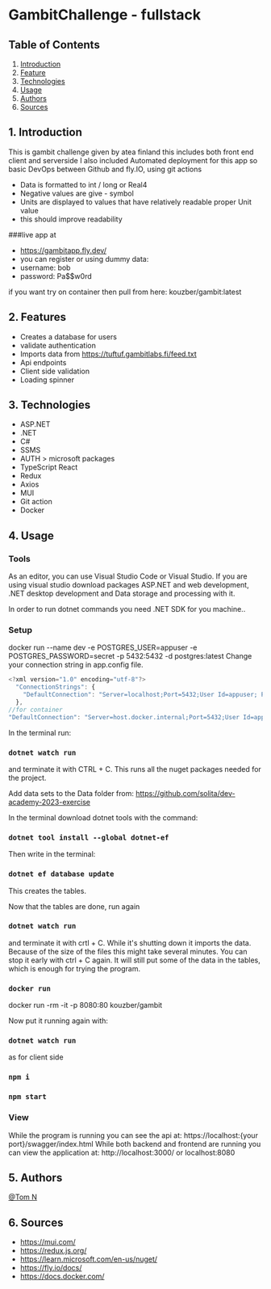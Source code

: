 ﻿# GambitChallenge - fullstack
## Table of Contents
1. [Introduction](#intro)
2. [Feature](#feats)
3. [Technologies](#tech)
4. [Usage](#use)
5. [Authors](#aut)
6. [Sources](#sou)

## 1. Introduction
This is gambit challenge given by atea finland
this includes both front end client and serverside
I also included Automated deployment for this app so basic DevOps
between Github and fly.IO, using git actions

* Data is formatted to int / long or Real4
* Negative values are give - symbol
* Units are displayed to values that have relatively readable proper Unit value
* this should improve readability

###live app at
* https://gambitapp.fly.dev/
* you can register or using dummy data:
* username: bob
* password: Pa$$w0rd


if you want try on container then pull from here: kouzber/gambit:latest
## 2. Features
* Creates a database for users
* validate authentication
* Imports data from https://tuftuf.gambitlabs.fi/feed.txt
* Api endpoints
* Client side validation
* Loading spinner

## 3. Technologies
* ASP.NET
* .NET
* C#
* SSMS
* AUTH > microsoft packages
* TypeScript React
* Redux
* Axios
* MUI
* Git action
* Docker

## 4. Usage

### Tools ###
As an editor, you can use Visual Studio Code or Visual Studio.
If you are using visual studio download packages ASP.NET and web development, .NET desktop development and
Data storage and processing with it.

In order to run dotnet commands you need .NET SDK for you machine..

### Setup ###
docker run --name dev -e POSTGRES_USER=appuser -e POSTGRES_PASSWORD=secret -p 5432:5432 -d postgres:latest
Change your connection string in app.config file.

```javascript
<?xml version="1.0" encoding="utf-8"?>
  "ConnectionStrings": {
    "DefaultConnection": "Server=localhost;Port=5432;User Id=appuser; Password=secret;Database=gambit"
  },
//for container
"DefaultConnection": "Server=host.docker.internal;Port=5432;User Id=appuser; Password=secret;Database=gambit"
```
In the terminal run:
### `dotnet watch run`
and terminate it with CTRL + C. This runs all the nuget packages needed for  the project.

Add data sets to the Data folder from: https://github.com/solita/dev-academy-2023-exercise

In the terminal download dotnet tools with the command:
### `dotnet tool install --global dotnet-ef`

Then write in the terminal:
### `dotnet ef database update`
This creates the tables.

Now that the tables are done, run again
### `dotnet watch run`
and terminate it with crtl + C. While it's shutting down it imports the data. Because of the size of the files this might take several minutes. You can stop it early with ctrl + C again. It will still put some of the data in the tables, which is enough for trying the program.

### `docker run`
docker run -rm -it -p 8080:80 kouzber/gambit

Now put it running again with:
### `dotnet watch run`
as for client side
### `npm i`
### `npm start`

### View ###
While the program is running you can see the api at: https://localhost:{your port}/swagger/index.html
While both backend and frontend are running you can view the application at: http://localhost:3000/
or localhost:8080
## 5. Authors
[@Tom N](https://github.com/kouzber123)


## 6. Sources
* https://mui.com/
* https://redux.js.org/
* https://learn.microsoft.com/en-us/nuget/
* https://fly.io/docs/
* https://docs.docker.com/
